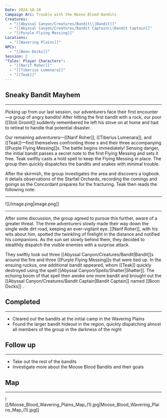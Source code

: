 ```yaml
---
Date: 2024-10-28
Campaign Arc: Trouble with the Moose Blood Bandits
Creatures:
  - "[[Abyssal Canyon/Creatures/Bandit\\|Bandit]]"
  - "[[Abyssal Canyon/Creatures/Bandit Captain\\|Bandit Captain]]"
  - "[[Purple Flying Messing]]"
Locations:
  - "[[Wavering Plains]]"
NPCs:
  - "[[Boon Docks]]"
Session: 2
"Tales: Player Characters":
  - "[[Narif Roher]]"
  - "[[Tiberius Lumenara]]"
  - "[[Teak]]"
---
```

## Sneaky Bandit Mayhem

---

Picking up from our last session, our adventurers face their first encounter—a group of angry bandits! After hitting the first bandit with a rock, our poor [[Stoli Gromit]] suddenly remembered he left his stove on at home and had to retreat to handle that potential disaster.

Our remaining adventurers—[[Narif Roher]], [[Tiberius Lumenara]], and [[Teak]]—find themselves confronting three s and their three accompanying [[Purple Flying Messing]]s. The battle begins immediately! Sensing danger, the initial bandit passes a secret note to the first Flying Messing and sets it free. Teak swiftly casts a hold spell to keep the Flying Messing in place. The group then quickly dispatches the bandits and snakes with minimal trouble.

After the skirmish, the group investigates the area and discovers a logbook. It details observations of the Starfall Orchards, recording the comings and goings as the Concordant prepares for the fracturing. Teak then reads the following note:

---

![[/image.png|image.png]]

  

---

After some discussion, the group agreed to pursue this further, aware of a greater threat. The three adventurers slowly made their way down the single wide dirt road, keeping an ever-vigilant eye. [[Narif Roher]], with his wits about him, spotted the twinkling of firelight in the distance and notified his companions. As the sun set slowly behind them, they decided to stealthily dispatch the visible enemies with a surprise attack.

They swiftly took out three [[Abyssal Canyon/Creatures/Bandit|Bandit]]s around the fire and three [[Purple Flying Messing]]s that were tied up. In the ensuing ruckus, one additional bandit appeared, whom [[Teak]] quickly destroyed using the spell [[Abyssal Canyon/Spells/Shatter|Shatter]]. The echoing boom of that spell then awoke one more bandit and brought out the [[Abyssal Canyon/Creatures/Bandit Captain|Bandit Captain]] named [[Boon Docks]] .

## Completed

---

- Cleared out the bandits at the initial camp in the Wavering Plains
- Found the larger bandit hideout in the region, quickly dispatching almost all members of the group in the darkness of the night

## Follow up

---

- Take out the rest of the bandits
- Investigate more about the Moose Blood Bandits and their goals

## Map

---

![[/Moose_Blood_Wavering_Plains_Map_(1).jpg|Moose_Blood_Wavering_Plains_Map_(1).jpg]]